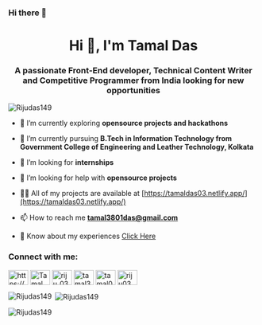 ### Hi there 👋

<h1 align="center">Hi 👋, I'm Tamal Das</h1>
<h3 align="center">A passionate Front-End developer, Technical Content Writer and Competitive Programmer from India looking for new opportunities</h3>

<p align="left"> <img src="https://komarev.com/ghpvc/?username=Rijudas149&label=Profile%20views&color=0e75b6&style=flat" alt="Rijudas149" /> </p>

- 🔭 I’m currently exploring **opensource projects and hackathons**

- 🌱 I’m currently pursuing **B.Tech in Information Technology from Government College of Engineering and Leather Technology, Kolkata**

- 👯 I’m looking for **internships**

- 🤝 I’m looking for help with **opensource projects**

- 👨‍💻 All of my projects are available at [https://tamaldas03.netlify.app/](https://tamaldas03.netlify.app/)

- 📫 How to reach me **tamal3801das@gmail.com**

- 📄 Know about my experiences [Click Here](https://bit.ly/3whXEBm)

<h3 align="left">Connect with me:</h3>
<p align="left">
  
<a href="https://www.linkedin.com/in/tamal-das-2a950019b/" target="blank"><img align="center" src="https://raw.githubusercontent.com/rahuldkjain/github-profile-readme-generator/master/src/images/icons/Social/linked-in-alt.svg" alt="https://www.linkedin.com/in/tamal-das-2a950019b/" height="30" width="40" /></a>  <a href="https://www.instagram.com/urstamaldas/" target="blank"><img align="center" src="https://raw.githubusercontent.com/rahuldkjain/github-profile-readme-generator/master/src/images/icons/Social/instagram.svg" alt="Tamal Das" height="30" width="40" /></a>  <a href="https://www.codechef.com/users/riju_03" target="blank"><img align="center" src="https://cdn.jsdelivr.net/npm/simple-icons@3.1.0/icons/codechef.svg" alt="riju_03" height="30" width="40" /></a> <a href="https://www.hackerrank.com/tamal3801das" target="blank"><img align="center" src="https://raw.githubusercontent.com/rahuldkjain/github-profile-readme-generator/master/src/images/icons/Social/hackerrank.svg" alt="tamal3801das" height="30" width="40" /></a>  <a href="https://codeforces.com/profile/tamal03" target="blank"><img align="center" src="https://cdn.jsdelivr.net/npm/simple-icons@3.0.1/icons/codeforces.svg" alt="tamal03" height="30" width="40" /></a>  <a href="https://auth.geeksforgeeks.org/user/riju03" target="blank"><img align="center" src="https://raw.githubusercontent.com/rahuldkjain/github-profile-readme-generator/master/src/images/icons/Social/geeks-for-geeks.svg" alt="riju03" height="30" width="40" /></a>
</p>

<p><img align="left" src="https://github-readme-stats.vercel.app/api/top-langs?username=Rijudas149&show_icons=true&locale=en&layout=compact" alt="Rijudas149" /></p>

<p>&nbsp;<img align="center" src="https://github-readme-stats.vercel.app/api?username=Rijudas149&show_icons=true&locale=en" alt="Rijudas149" /></p>

<p><img align="center" src="https://github-readme-streak-stats.herokuapp.com/?user=Rijudas149&" alt="Rijudas149" /></p>

